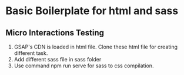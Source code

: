 # Basic Boilerplate for html and sass
## Micro Interactions Testing

1. GSAP's CDN is loaded in html file. Clone these html file for creating different task.
2. Add different sass file in sass folder
3. Use command npm run serve for sass to css compilation.